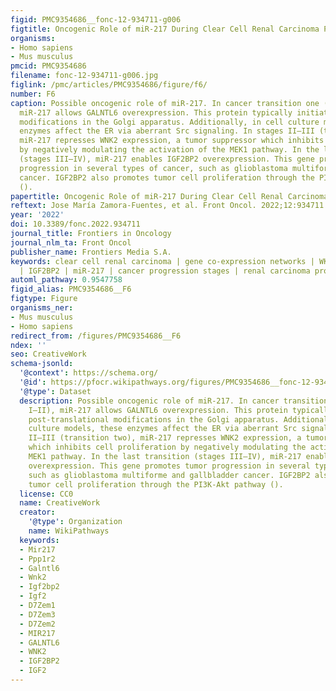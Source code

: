 ```yaml
---
figid: PMC9354686__fonc-12-934711-g006
figtitle: Oncogenic Role of miR-217 During Clear Cell Renal Carcinoma Progression
organisms:
- Homo sapiens
- Mus musculus
pmcid: PMC9354686
filename: fonc-12-934711-g006.jpg
figlink: /pmc/articles/PMC9354686/figure/f6/
number: F6
caption: Possible oncogenic role of miR-217. In cancer transition one (stage I–II),
  miR-217 allows GALNTL6 overexpression. This protein typically initiates post-translational
  modifications in the Golgi apparatus. Additionally, in cell culture models, these
  enzymes affect the ER via aberrant Src signaling. In stages II–III (transition two),
  miR-217 represses WNK2 expression, a tumor suppressor which inhibits cell proliferation
  by negatively modulating the activation of the MEK1 pathway. In the last transition
  (stages III–IV), miR-217 enables IGF2BP2 overexpression. This gene promotes tumor
  progression in several types of cancer, such as glioblastoma multiforme and gallbladder
  cancer. IGF2BP2 also promotes tumor cell proliferation through the PI3K-Akt pathway
  ().
papertitle: Oncogenic Role of miR-217 During Clear Cell Renal Carcinoma Progression.
reftext: Jose María Zamora-Fuentes, et al. Front Oncol. 2022;12:934711.
year: '2022'
doi: 10.3389/fonc.2022.934711
journal_title: Frontiers in Oncology
journal_nlm_ta: Front Oncol
publisher_name: Frontiers Media S.A.
keywords: clear cell renal carcinoma | gene co-expression networks | WKN2 | GALNTL6
  | IGF2BP2 | miR-217 | cancer progression stages | renal carcinoma progression
automl_pathway: 0.9547758
figid_alias: PMC9354686__F6
figtype: Figure
organisms_ner:
- Mus musculus
- Homo sapiens
redirect_from: /figures/PMC9354686__F6
ndex: ''
seo: CreativeWork
schema-jsonld:
  '@context': https://schema.org/
  '@id': https://pfocr.wikipathways.org/figures/PMC9354686__fonc-12-934711-g006.html
  '@type': Dataset
  description: Possible oncogenic role of miR-217. In cancer transition one (stage
    I–II), miR-217 allows GALNTL6 overexpression. This protein typically initiates
    post-translational modifications in the Golgi apparatus. Additionally, in cell
    culture models, these enzymes affect the ER via aberrant Src signaling. In stages
    II–III (transition two), miR-217 represses WNK2 expression, a tumor suppressor
    which inhibits cell proliferation by negatively modulating the activation of the
    MEK1 pathway. In the last transition (stages III–IV), miR-217 enables IGF2BP2
    overexpression. This gene promotes tumor progression in several types of cancer,
    such as glioblastoma multiforme and gallbladder cancer. IGF2BP2 also promotes
    tumor cell proliferation through the PI3K-Akt pathway ().
  license: CC0
  name: CreativeWork
  creator:
    '@type': Organization
    name: WikiPathways
  keywords:
  - Mir217
  - Ppp1r2
  - Galntl6
  - Wnk2
  - Igf2bp2
  - Igf2
  - D7Zem1
  - D7Zem3
  - D7Zem2
  - MIR217
  - GALNTL6
  - WNK2
  - IGF2BP2
  - IGF2
---
```

